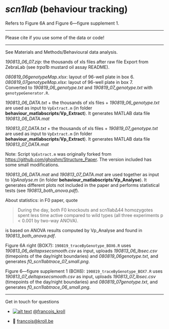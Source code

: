 # *scn1lab* (behaviour tracking)

Refers to Figure 6A and Figure 6—figure supplement 1.

___

Please cite if you use some of the data or code! <br />

___

See Materials and Methods/Behavioural data analysis.

*190813_06_07.zip*: the thousands of xls files after raw file Export from ZebraLab (see *trpa1b* mustard oil assay README).

*080819_06genotypeMap.xlsx*: layout of 96-well plate in box 6. <br />
*080819_07genotypeMap.xlsx*: layout of 96-well plate in box 7. <br />
Converted to *190819_06_genotype.txt* and *190819_07_genotype.txt* with `genotypeGenerator.R`.

*190813_06_DATA.txt* + the thousands of xls files + *190819_06_genotype.txt* are used as input to `VpExtract.m` (in folder **behaviour_matlabscripts**/**Vp_Extract**). It generates MATLAB data file *190813_06_DATA.mat*

*190813_07_DATA.txt* + the thousands of xls files + *190819_07_genotype.txt* are used as input to `VpExtract.m` (in folder **behaviour_matlabscripts**/**Vp_Extract**). It generates MATLAB data file *190813_07_DATA.mat*

Note: Script `VpExtract.m` was originally forked from https://github.com/ghoshm/Structure_Paper. The version included has some small modifications.

*190813_06_DATA.mat* and *190813_07_DATA.mat* are used together as input to *VpAnalyse.m* (in folder **behaviour_matlabscripts**/**Vp_Analyse**). It generates different plots not included in the paper and performs statistical tests (see *190813_both_anova.pdf*).

About statistics: in F0 paper, quote

> During the day, both F0 knockouts and scn1labΔ44 homozygotes spent less time active compared to wild types (all three experiments p < 0.001 by two-way ANOVA).

is based on ANOVA results computed by Vp_Analyse and found in *190813_both_anova.pdf*.

Figure 6A right (BOX7): `190819_traceByGenotype_BOX6.R` uses *190813_06_deltapxsecsmooth.csv* as input, uploads *190813_06_lbsec.csv* (timepoints of the day/night boundaries) and *080819_06genotype.txt*, and generates *f0_scn1labtrace_07_small.png*.

Figure 6—figure supplement 1 (BOX6): `190819_traceByGenotype_BOX7.R` uses *190813_07_deltapxsecsmooth.csv* as input, uploads *190813_07_lbsec.csv* (timepoints of the day/night boundaries) and *080819_07genotype.txt*, and generates *f0_scn1labtrace_06_small.png*.

---

Get in touch for questions

  * [![alt text][1.2]][1] [@francois_kroll](https://twitter.com/francois_kroll)

  * :email: francois@kroll.be

<!-- icons with padding -->
[1.1]: http://i.imgur.com/tXSoThF.png (twitter icon with padding)

<!-- icons without padding -->
[1.2]: http://i.imgur.com/wWzX9uB.png (twitter icon without padding)

<!-- links to your social media accounts -->
[1]: https://twitter.com/francois_kroll
